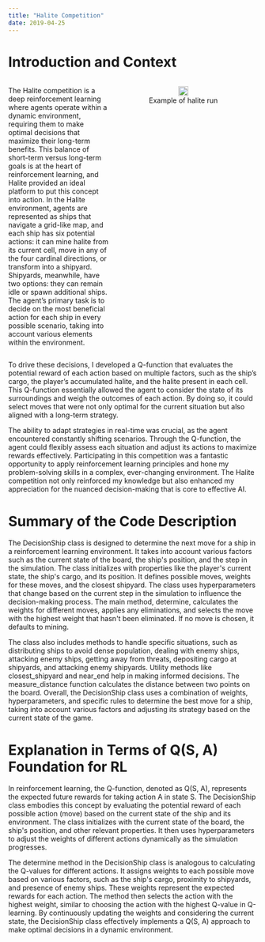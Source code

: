 ```yaml
---
title: "Halite Competition"
date: 2019-04-25
---
```


# Introduction and Context

<div style="display: flex; flex-wrap: wrap; align-items: flex-start;">
  <div style="flex: 1;">
    <p> The Halite competition is a deep reinforcement learning where agents operate within a dynamic environment, requiring them to make optimal decisions that maximize their long-term benefits. This balance of short-term versus long-term goals is at the heart of reinforcement learning, and Halite provided an ideal platform to put this concept into action. In the Halite environment, agents are represented as ships that navigate a grid-like map, and each ship has six potential actions: it can mine halite from its current cell, move in any of the four cardinal directions, or transform into a shipyard. Shipyards, meanwhile, have two options: they can remain idle or spawn additional ships. The agent’s primary task is to decide on the most beneficial action for each ship in every possible scenario, taking into account various elements within the environment. </p>

  </div>
  <div style="flex: 1; min-width: 300px;">
    <figure style="text-align: center;">
      <img src='https://www.googleapis.com/download/storage/v1/b/kaggle-user-content/o/inbox%2F3258%2F73a73a0b4a807a7a9e674a40c55f7396%2Fhalite.gif?generation=1594994852379393&alt=media' style='width: auto; height: 30%;'/>
      <figcaption>Example of halite run</figcaption>
    </figure>
  </div>
</div>

<p> To drive these decisions, I developed a Q-function that evaluates the potential reward of each action based on multiple factors, such as the ship’s cargo, the player’s accumulated halite, and the halite present in each cell. This Q-function essentially allowed the agent to consider the state of its surroundings and weigh the outcomes of each action. By doing so, it could select moves that were not only optimal for the current situation but also aligned with a long-term strategy. </p>

<p> The ability to adapt strategies in real-time was crucial, as the agent encountered constantly shifting scenarios. Through the Q-function, the agent could flexibly assess each situation and adjust its actions to maximize rewards effectively. Participating in this competition was a fantastic opportunity to apply reinforcement learning principles and hone my problem-solving skills in a complex, ever-changing environment. The Halite competition not only reinforced my knowledge but also enhanced my appreciation for the nuanced decision-making that is core to effective AI. </p>

# Summary of the Code Description
The DecisionShip class is designed to determine the next move for a ship in a reinforcement learning environment. It takes into account various factors such as the current state of the board, the ship's position, and the step in the simulation. The class initializes with properties like the player's current state, the ship's cargo, and its position. It defines possible moves, weights for these moves, and the closest shipyard. The class uses hyperparameters that change based on the current step in the simulation to influence the decision-making process. The main method, determine, calculates the weights for different moves, applies any eliminations, and selects the move with the highest weight that hasn't been eliminated. If no move is chosen, it defaults to mining.

The class also includes methods to handle specific situations, such as distributing ships to avoid dense population, dealing with enemy ships, attacking enemy ships, getting away from threats, depositing cargo at shipyards, and attacking enemy shipyards. Utility methods like closest_shipyard and near_end help in making informed decisions. The measure_distance function calculates the distance between two points on the board. Overall, the DecisionShip class uses a combination of weights, hyperparameters, and specific rules to determine the best move for a ship, taking into account various factors and adjusting its strategy based on the current state of the game.

# Explanation in Terms of Q(S, A) Foundation for RL
In reinforcement learning, the Q-function, denoted as Q(S, A), represents the expected future rewards for taking action A in state S. The DecisionShip class embodies this concept by evaluating the potential reward of each possible action (move) based on the current state of the ship and its environment. The class initializes with the current state of the board, the ship's position, and other relevant properties. It then uses hyperparameters to adjust the weights of different actions dynamically as the simulation progresses.

The determine method in the DecisionShip class is analogous to calculating the Q-values for different actions. It assigns weights to each possible move based on various factors, such as the ship's cargo, proximity to shipyards, and presence of enemy ships. These weights represent the expected rewards for each action. The method then selects the action with the highest weight, similar to choosing the action with the highest Q-value in Q-learning. By continuously updating the weights and considering the current state, the DecisionShip class effectively implements a Q(S, A) approach to make optimal decisions in a dynamic environment.

